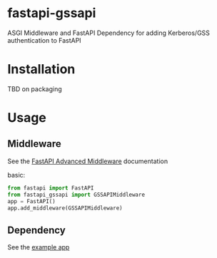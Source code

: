 fastapi-gssapi
==============

ASGI Middleware and FastAPI Dependency for adding Kerberos/GSS authentication
to FastAPI

Installation
============
TBD on packaging

Usage
=====

Middleware
----------
See the [FastAPI Advanced Middleware](https://fastapi.tiangolo.com/advanced/middleware/) documentation

basic:

```python
from fastapi import FastAPI
from fastapi_gssapi import GSSAPIMiddleware
app = FastAPI()
app.add_middleware(GSSAPIMiddleware)
```

Dependency
----------
See the [example app](example/app.py)
